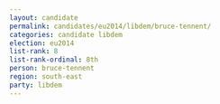 ```yaml
---
layout: candidate
permalink: candidates/eu2014/libdem/bruce-tennent/
categories: candidate libdem
election: eu2014
list-rank: 8
list-rank-ordinal: 8th
person: bruce-tennent
region: south-east
party: libdem
---
```

